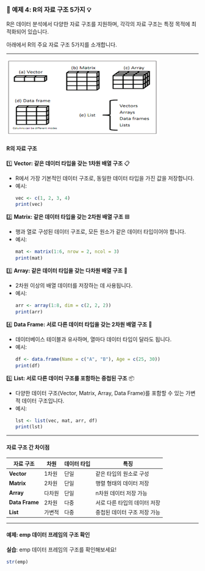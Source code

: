 ### 🎯 예제 4: R의 자료 구조 5가지 💡

R은 데이터 분석에서 다양한 자료 구조를 지원하며, 각각의 자료 구조는 특정 목적에 최적화되어 있습니다.  

아래에서 R의 주요 자료 구조 5가지를 소개합니다.

---  
<img src="r_str.png" width="400" height="200">  

#### **R의 자료 구조**  

1️⃣ **Vector: 같은 데이터 타입을 갖는 1차원 배열 구조** 📋  
   - R에서 가장 기본적인 데이터 구조로, 동일한 데이터 타입을 가진 값을 저장합니다.  
   - 예시:  
     ```r
     vec <- c(1, 2, 3, 4)
     print(vec)
     ```

2️⃣ **Matrix: 같은 데이터 타입을 갖는 2차원 배열 구조** 🟦  
   - 행과 열로 구성된 데이터 구조로, 모든 원소가 같은 데이터 타입이어야 합니다.  
   - 예시:  
     ```r
     mat <- matrix(1:6, nrow = 2, ncol = 3)
     print(mat)
     ```

3️⃣ **Array: 같은 데이터 타입을 갖는 다차원 배열 구조** 🔢  
   - 2차원 이상의 배열 데이터를 저장하는 데 사용됩니다.  
   - 예시:  
     ```r
     arr <- array(1:8, dim = c(2, 2, 2))
     print(arr)
     ```

4️⃣ **Data Frame: 서로 다른 데이터 타입을 갖는 2차원 배열 구조** 🧮  
   - 데이터베이스 테이블과 유사하며, 열마다 데이터 타입이 달라도 됩니다.  
   - 예시:  
     ```r
     df <- data.frame(Name = c("A", "B"), Age = c(25, 30))
     print(df)
     ```

5️⃣ **List: 서로 다른 데이터 구조를 포함하는 중첩된 구조** 📦  
   - 다양한 데이터 구조(Vector, Matrix, Array, Data Frame)를 포함할 수 있는 가변적 데이터 구조입니다.  
   - 예시:  
     ```r
     lst <- list(vec, mat, arr, df)
     print(lst)
     ```

---

#### **자료 구조 간 차이점**

| **자료 구조**       | **차원**  | **데이터 타입** | **특징**                          |
|--------------------|-----------|----------------|-----------------------------------|
| **Vector**         | 1차원     | 단일            | 같은 타입의 원소로 구성           |
| **Matrix**         | 2차원     | 단일            | 행렬 형태의 데이터 저장           |
| **Array**          | 다차원    | 단일            | n차원 데이터 저장 가능            |
| **Data Frame**     | 2차원     | 다중            | 서로 다른 타입의 데이터 저장      |
| **List**           | 가변적    | 다중            | 중첩된 데이터 구조 저장 가능      |

---

#### **예제: emp 데이터 프레임의 구조 확인**  

**실습**: emp 데이터 프레임의 구조를 확인해보세요!  
```r
str(emp)

```
